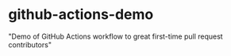 # github-actions-demo
"Demo of GitHub Actions workflow to great first-time pull request contributors"
